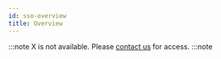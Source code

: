 ```yaml
---
id: sso-overview
title: Overview
---
```


:::note
X is not available. Please [contact us](mailto:support@phasetwo.io) for access.
:::note
